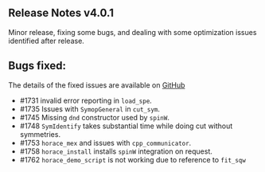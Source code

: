 ## Release Notes v4.0.1

Minor release, fixing some bugs, and dealing with some optimization issues identified after release.

## Bugs fixed:
   The details of the fixed issues are available on [GitHub](https://github.com/pace-neutrons/Horace/issues/)
 - #1731 invalid error reporting in `load_spe`.
 - #1735 Issues with `SymopGeneral` in `cut_sym`.
 - #1745 Missing `dnd` constructor used by `spinW`.
 - #1748 `SymIdentify` takes substantial time while doing cut without symmetries.
 - #1753 `horace_mex` and issues with `cpp_communicator`.
 - #1758 `horace_install` installs `spinW` integration on request.
 - #1762 `horace_demo_script` is not working due to reference to `fit_sqw`